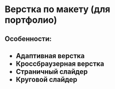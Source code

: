 ﻿# Верстка по макету (для портфолио)

<h2>Особенности:<h2> 
<ul>
  <li>Адаптивная верстка</li>
  <li>Кроссбраузерная верстка</li>
  <li>Страничный слайдер</li>
  <li>Круговой слайдер</li>
</ul>


